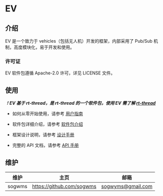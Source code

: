# EV

## 介绍

EV 是一个致力于 vehicles（包括无人机）开发的框架，内部采用了 Pub/Sub 机制，高度模块化，易于开发和使用。

### 许可证

EV 软件包遵循 Apache-2.0 许可，详见 LICENSE 文件。
 
## 使用

*__！EV 基于 rt-thread，是 rt-thread 的一个软件包，使用 EV 需了解 [rt-thread](https://www.rt-thread.org/document/site/)__*

- 如何从零开始使用，请参考 [用户指南](docs/user-guide.md)

- 软件包详细介绍，请参考 [软件包介绍](docs/introduction.md)
- 框架设计说明，请参考 [设计手册](docs/design.md)
- 完整的 API 文档，请参考 [API 手册](docs/api.md)

## 维护

| 维护     | 主页       | 邮箱  |
| -------- | ---------- | --- |
| sogwms | https://github.com/sogwms | sogwyms@gmail.com |

